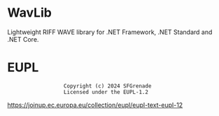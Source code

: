 # WavLib

Lightweight RIFF WAVE library for .NET Framework, .NET Standard and .NET Core.

# EUPL
                      Copyright (c) 2024 SFGrenade
                      Licensed under the EUPL-1.2
https://joinup.ec.europa.eu/collection/eupl/eupl-text-eupl-12

